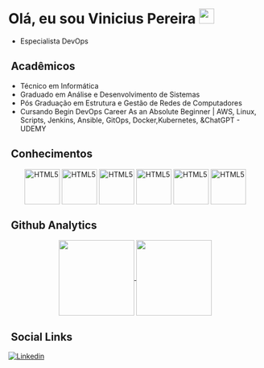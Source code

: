 <h1> Olá, eu sou Vinicius Pereira <img src="https://raw.githubusercontent.com/kaueMarques/kaueMarques/master/hi.gif" width="30px"></h1> 

- Especialista DevOps

## &nbsp;Acadêmicos

- Técnico em Informática
- Graduado em Análise e Desenvolvimento de Sistemas
- Pós Graduação em Estrutura e Gestão de Redes de Computadores
- Cursando Begin DevOps Career As an Absolute Beginner | AWS, Linux, Scripts, Jenkins, Ansible, GitOps, Docker,Kubernetes, &ChatGPT - UDEMY

## &nbsp;Conhecimentos
<p align="center">
  <img align="center" alt="HTML5" src="https://static-00.iconduck.com/assets.00/vagrant-icon-1981x2048-m89lsyi5.png" height="70">
  <img align="center" alt="HTML5" src="https://hermes.dio.me/tracks/6bb40420-5f89-4902-8df7-3399674d9d84.png" height="70">
  <img align="center" alt="HTML5" src="https://hermes.dio.me/tracks/6bb40420-5f89-4902-8df7-3399674d9d84.png" height="70">
  <img align="center" alt="HTML5" src="https://hermes.dio.me/tracks/6bb40420-5f89-4902-8df7-3399674d9d84.png" height="70">
  <img align="center" alt="HTML5" src="https://hermes.dio.me/tracks/6bb40420-5f89-4902-8df7-3399674d9d84.png" height="70">
  <img align="center" alt="HTML5" src="https://hermes.dio.me/tracks/6bb40420-5f89-4902-8df7-3399674d9d84.png" height="70">
</p>

## &nbsp;Github Analytics
<p align="center"> 
  <a href="https://github.com/viniciuspereirx/github-readme-stats">
    <img height=150 align="center" src="https://github-readme-stats.vercel.app/api?username=viniciuspereirx&theme=bear" />
  </a>
  <a href="https://github.com/viniciuspereirx/convoychat">
    <img height=150 align="center" src="https://github-readme-stats.vercel.app/api/top-langs?username=viniciuspereirx&theme=bear&layout=compact&langs_count=8&card_width=320" />
  </a>
</p>

## &nbsp;Social Links
[![Linkedin](https://img.shields.io/badge/LinkedIn-0077B5?style=for-the-badge&logo=linkedin&logoColor=white)](https://www.linkedin.com/in/viniciuspereiradev/)


